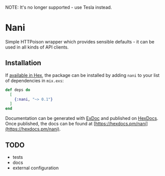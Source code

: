 NOTE: It's no longer supported - use Tesla instead.

# Nani

Simple HTTPoison wrapper which provides sensible defaults - it can be used in
all kinds of API clients.

## Installation

If [available in Hex](https://hex.pm/docs/publish), the package can be installed
by adding `nani` to your list of dependencies in `mix.exs`:

```elixir
def deps do
  [
    {:nani, "~> 0.1"}
  ]
end
```

Documentation can be generated with [ExDoc](https://github.com/elixir-lang/ex_doc)
and published on [HexDocs](https://hexdocs.pm). Once published, the docs can
be found at [https://hexdocs.pm/nani](https://hexdocs.pm/nani).

## TODO

- tests
- docs
- external configuration
